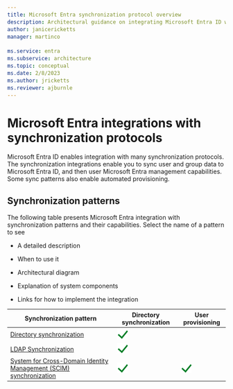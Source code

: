 ```yaml
---
title: Microsoft Entra synchronization protocol overview
description: Architectural guidance on integrating Microsoft Entra ID with legacy synchronization protocols
author: janicericketts
manager: martinco

ms.service: entra
ms.subservice: architecture
ms.topic: conceptual
ms.date: 2/8/2023
ms.author: jricketts
ms.reviewer: ajburnle
---
```


# Microsoft Entra integrations with synchronization protocols

Microsoft Entra ID enables integration with many synchronization protocols. The synchronization integrations enable you to sync user and group data to Microsoft Entra ID, and then user Microsoft Entra management capabilities. Some sync patterns also enable automated provisioning.

## Synchronization patterns

The following table presents Microsoft Entra integration with synchronization patterns and their capabilities. Select the name of a pattern to see

- A detailed description

- When to use it

- Architectural diagram

- Explanation of system components

- Links for how to implement the integration

| Synchronization pattern| Directory synchronization| User provisioning |
| - | - | - |
| [Directory synchronization](sync-directory.md)| ![check mark](./media/authentication-patterns/check.png)|  |
| [LDAP Synchronization](sync-ldap.md)| ![check mark](./media/authentication-patterns/check.png)|  |
| [System for Cross-Domain Identity Management (SCIM) synchronization](sync-scim.md)| ![check mark](./media/authentication-patterns/check.png)| ![check mark](./media/authentication-patterns/check.png) |
